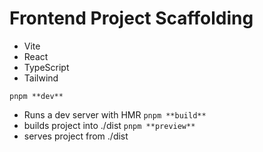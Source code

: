 # Frontend Project Scaffolding
- Vite
- React
- TypeScript
- Tailwind

`pnpm **dev**`
- Runs a dev server with HMR
`pnpm **build**`
- builds project into ./dist
`pnpm **preview**`
- serves project from ./dist